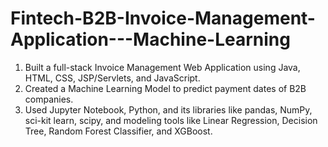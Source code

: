 # Fintech-B2B-Invoice-Management-Application---Machine-Learning
1. Built a full-stack Invoice Management Web Application using Java, HTML, CSS, JSP/Servlets, and JavaScript. 
2. Created a Machine Learning Model to predict payment dates of B2B companies. 
3. Used Jupyter Notebook, Python, and its libraries like pandas, NumPy, sci-kit learn, scipy, and modeling tools like Linear Regression, Decision Tree, Random Forest Classifier, and XGBoost.
